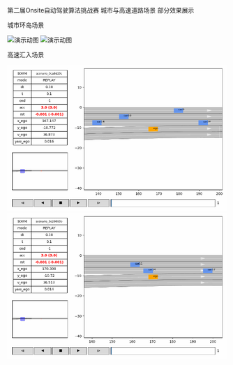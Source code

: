 第二届Onsite自动驾驶算法挑战赛 城市与高速道路场景 部分效果展示

城市环岛场景

![演示动图](REPLAY_0_scenario_332cb24c_result.gif)
![演示动图](REPLAY_3_scenario_07ed645b_result.gif)


高速汇入场景

![演示动图](REPLAY_0_scenario_0ca8d29c_result.gif)
![演示动图](REPLAY_0_scenario_3e20863b_result.gif)


